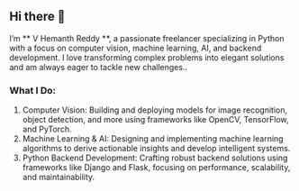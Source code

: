 ## Hi there 👋


I’m ** V Hemanth Reddy **, a passionate freelancer specializing in Python with a focus on computer vision, machine learning, AI, and backend development. I love transforming complex problems into elegant solutions and am always eager to tackle new challenges..

### What I Do:
1. Computer Vision: Building and deploying models for image recognition, object detection, and more using frameworks like OpenCV, TensorFlow, and PyTorch.
2. Machine Learning & AI: Designing and implementing machine learning algorithms to derive actionable insights and develop intelligent systems.
3. Python Backend Development: Crafting robust backend solutions using frameworks like Django and Flask, focusing on performance, scalability, and maintainability.



